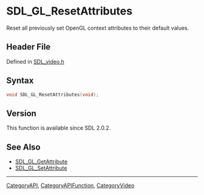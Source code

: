 # SDL_GL_ResetAttributes

Reset all previously set OpenGL context attributes to their default values.

## Header File

Defined in [SDL_video.h](https://github.com/libsdl-org/SDL/blob/SDL2/include/SDL_video.h)

## Syntax

```c
void SDL_GL_ResetAttributes(void);
```

## Version

This function is available since SDL 2.0.2.

## See Also

- [SDL_GL_GetAttribute](SDL_GL_GetAttribute)
- [SDL_GL_SetAttribute](SDL_GL_SetAttribute)

----
[CategoryAPI](CategoryAPI), [CategoryAPIFunction](CategoryAPIFunction), [CategoryVideo](CategoryVideo)


